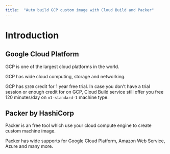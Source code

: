 ```yaml
---
title:  "Auto build GCP custom image with Cloud Build and Packer"
---
```


# Introduction

## Google Cloud Platform

GCP is one of the largest cloud platforms in the world.

GCP has wide cloud computing, storage and networking.

GCP has `$300` credit for 1 year free trial. In case you don't have a trial session or enough credit for on GCP, Cloud Build service still offer you free 120 minutes/day on `n1-standard-1` machine type.

## Packer by HashiCorp

Packer is an free tool which use your cloud compute engine to create custom machine image.

Packer has wide supports for Google Cloud Platform, Amazon Web Service, Azure and many more.